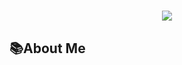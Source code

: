 <h1 align="center">
  <a href="https://git.io/typing-svg">
    <img src="https://readme-typing-svg.herokuapp.com/?lines=Hello,+There!+👋;This+is+Taue+Ikumi....;Nice+to+meet+you!&center=true&size=30">
  </a>
</h1>

<h2 align="left">
  📚About Me
</h2> 


